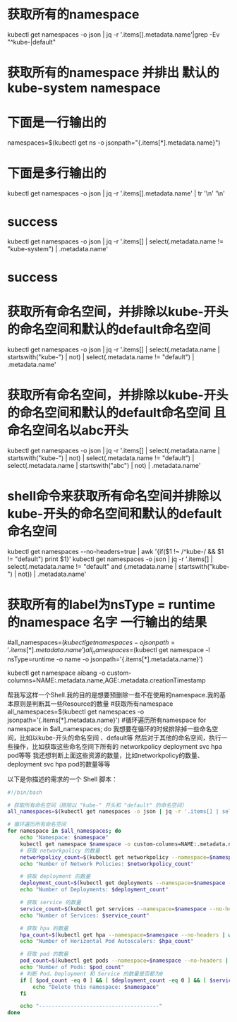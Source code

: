 



# 获取所有的namespace
kubectl get namespaces -o json | jq -r '.items[].metadata.name'|grep -Ev "^kube-|default"




# 获取所有的namespace 并排出 默认的 kube-system namespace
# 下面是一行输出的
namespaces=$(kubectl get ns -o jsonpath="{.items[*].metadata.name}") 
# 下面是多行输出的
kubectl get namespaces -o json | jq -r '.items[].metadata.name' | tr '\n' '\n'



# success
kubectl get namespaces -o json | jq -r '.items[] | select(.metadata.name != "kube-system") | .metadata.name'

# success
# 获取所有命名空间，并排除以kube-开头的命名空间和默认的default命名空间
kubectl get namespaces -o json | jq -r '.items[] | select(.metadata.name | startswith("kube-") | not) | select(.metadata.name != "default") | .metadata.name'
# 获取所有命名空间，并排除以kube-开头的命名空间和默认的default命名空间 且 命名空间名以abc开头
kubectl get namespaces -o json | jq -r '.items[] | select(.metadata.name | startswith("kube-") | not) | select(.metadata.name != "default") | select(.metadata.name | startswith("abc") | not) | .metadata.name'





# shell命令来获取所有命名空间并排除以kube-开头的命名空间和默认的default命名空间
kubectl get namespaces --no-headers=true | awk '{if($1 !~ /^kube-/ && $1 != "default") print $1}'
kubectl get namespaces -o json | jq -r '.items[] | select(.metadata.name != "default" and (.metadata.name | startswith("kube-") | not)) | .metadata.name'



# 获取所有的label为nsType = runtime 的namespace 名字 一行输出的结果
#all_namespaces=$(kubectl get namespaces -o jsonpath='{.items[*].metadata.name}')
all_namespaces=$(kubectl get namespace -l nsType=runtime -o name -o jsonpath='{.items[*].metadata.name}')

kubectl get namespace aibang -o custom-columns=NAME:.metadata.name,AGE:.metadata.creationTimestamp

帮我写这样一个Shell.我的目的是想要预删除一些不在使用的namespace.我的基本原则是判断其一些Resource的数量
#获取所有namespace
all_namespaces=$(kubectl get namespaces -o jsonpath='{.items[*].metadata.name}')
#循环遍历所有namespace
for namespace in $all_namespaces; do
我想要在循环的时候排除掉一些命名空间，比如以kube-开头的命名空间   、default等
然后对于其他的命名空间，执行一些操作，比如获取这些命名空间下所有的
networkpolicy deployment svc hpa pod等等
我还想判断上面这些资源的数量，比如networkpolicy的数量、deployment svc hpa pod的数量等等



以下是你描述的需求的一个 Shell 脚本：

```bash
#!/bin/bash

# 获取所有命名空间（排除以 "kube-" 开头和 "default" 的命名空间）
all_namespaces=$(kubectl get namespaces -o json | jq -r '.items[] | select(.metadata.name | startswith("kube-") | not) | select(.metadata.name != "default") | .metadata.name')

# 循环遍历所有命名空间
for namespace in $all_namespaces; do
    echo "Namespace: $namespace"
    kubectl get namespace $namespace -o custom-columns=NAME:.metadata.name,AGE:.metadata.creationTimestamp
    # 获取 networkpolicy 的数量
    networkpolicy_count=$(kubectl get networkpolicy --namespace=$namespace --no-headers | wc -l)
    echo "Number of Network Policies: $networkpolicy_count"

    # 获取 deployment 的数量
    deployment_count=$(kubectl get deployments --namespace=$namespace --no-headers | wc -l)
    echo "Number of Deployments: $deployment_count"

    # 获取 service 的数量
    service_count=$(kubectl get services --namespace=$namespace --no-headers | wc -l)
    echo "Number of Services: $service_count"

    # 获取 hpa 的数量
    hpa_count=$(kubectl get hpa --namespace=$namespace --no-headers | wc -l)
    echo "Number of Horizontal Pod Autoscalers: $hpa_count"

    # 获取 pod 的数量
    pod_count=$(kubectl get pods --namespace=$namespace --no-headers | wc -l)
    echo "Number of Pods: $pod_count"
    # 判断 Pod、Deployment 和 Service 的数量是否都为0
    if [ $pod_count -eq 0 ] && [ $deployment_count -eq 0 ] && [ $service_count -eq 0 ]; then
        echo "Delete this namespace: $namespace"
    fi

    echo "--------------------------------------"
done
```

